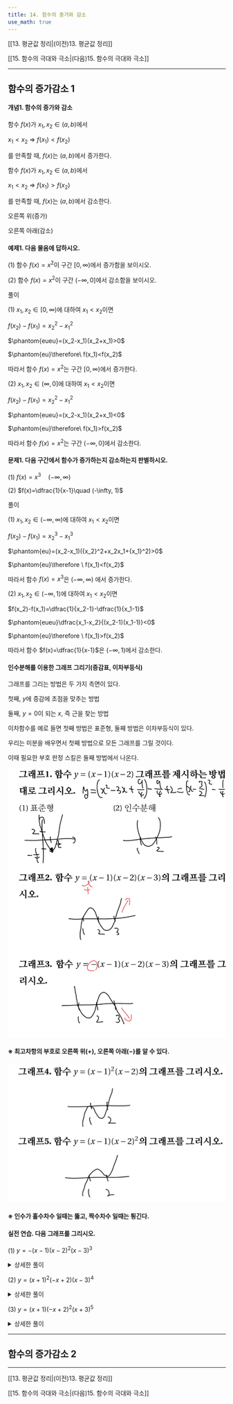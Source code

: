 ```yaml
---
title: 14. 함수의 증가와 감소
use_math: true
---
```

[[13. 평균값 정리|(이전)13. 평균값 정리]]

[[15. 함수의 극대와 극소|(다음)15. 함수의 극대와 극소]]

***
## 함수의 증가감소 1

#### 개념1. 함수의 증가와 감소

함수 $f(x)$가 $x_1, x_2\in(a, b)$에서

$x_1<x_2\ \Rightarrow\  f(x_1)<f(x_2)$

를 만족할 때, $f(x)$는 $(a, b)$에서 증가한다.



함수 $f(x)$가 $x_1, x_2\in(a, b)$에서

$x_1<x_2\ \Rightarrow\  f(x_1)>f(x_2)$

를 만족할 때, $f(x)$는 $(a, b)$에서 감소한다.



오른쪽 위(증가)

오른쪽 아래(감소)

#### 예제1. 다음 물음에 답하시오.

(1) 함수 $f(x)=x^2$이 구간 $[0, \infty)$에서 증가함을 보이시오.

(2) 함수 $f(x)=x^2$이 구간 $(-\infty, 0]$에서 감소함을 보이시오.

풀이

(1) $x_1, x_2\in[0, \infty)$에 대하여 $x_1<x_2$이면

$f(x_2)-f(x_1)={x_2}^2-{x_1}^2$

$\phantom{eueu}=(x_2-x_1)(x_2+x_1)>0$

$\phantom{eu}\therefore\ f(x_1)<f(x_2)$

따라서 함수 $f(x)=x^2$는 구간 $[0, \infty)$에서 증가한다.

(2) $x_1, x_2\in(\infty, 0]$에 대하여 $x_1<x_2$이면

$f(x_2)-f(x_1)={x_2}^2-{x_1}^2$

$\phantom{eueu}=(x_2-x_1)(x_2+x_1)<0$

$\phantom{eu}\therefore\ f(x_1)>f(x_2)$

따라서 함수 $f(x)=x^2$는 구간 $(-\infty, 0]$에서 감소한다.

#### 문제1. 다음 구간에서 함수가 증가하는지 감소하는지 판별하시오.

(1) $f(x)=x^3\quad (-\infty, \infty)$

(2) $f(x)=\dfrac{1}{x-1}\quad (-\infty, 1)$

풀이

(1) $x_1, x_2\in(-\infty, \infty)$에 대하여 $x_1<x_2$이면

$f(x_2)-f(x_1)={x_2}^3-{x_1}^3$

$\phantom{eu}=(x_2-x_1)({x_2}^2+x_2x_1+{x_1}^2)>0$

$\phantom{eu}\therefore \ f(x_1)<f(x_2)$

따라서 함수 $f(x)=x^3$은 $(-\infty, \infty)$ 에서 증가한다.

(2) $x_1, x_2\in(-\infty, 1)$에 대하여 $x_1<x_2$이면

$f(x_2)-f(x_1)=\dfrac{1}{x_2-1}-\dfrac{1}{x_1-1}$

$\phantom{eueu}\dfrac{x_1-x_2}{(x_2-1)(x_1-1)}<0$

$\phantom{eu}\therefore \ f(x_1)>f(x_2)$

따라서 함수 $f(x)=\dfrac{1}{x-1}$은 $(-\infty, 1)$에서 감소한다.

#### 인수분해를 이용한 그래프 그리기(증감표, 이차부등식)

그래프를 그리는 방법은 두 가지 측면이 있다.

첫째, $y$에 증감에 초점을 맞추는 방법

둘째, $y=0$이 되는 $x$, 즉 근을 찾는 방법

이차함수를 예로 들면 첫째 방법은 표준형, 둘째 방법은 이차부등식이 있다.

우리는 미분을 배우면서 첫째 방법으로 모든 그래프를 그릴 것이다.

이때 필요한 부호 판정 스킬은 둘째 방법에서 나온다.

<img src="/assets/two cs/함수의 증감 1.jpg"/>

#### ※ 최고차항의 부호로 오른쪽 위($+$), 오른쪽 아래($-$)를 알 수 있다.

<img src="/assets/two cs/함수의 증감 2.jpg"/>

#### ※ 인수가 홀수차수 일때는 뚫고, 짝수차수 일때는 튕긴다.

#### 실전 연습. 다음 그래프를 그리시오.

(1) $y=-(x-1)(x-2)^2(x-3)^3$

<details>
    <summary>상세한 풀이</summary>
    <p><img src="/assets/two cs/함수의 증감 3.jpg"/></p>
</details> 

(2) $y=(x+1)^2(-x+2)(x-3)^4$

<details>
    <summary>상세한 풀이</summary>
    <p><img src="/assets/two cs/함수의 증감 4.jpg"/></p>
</details> 

(3) $y=(x+1)(-x+2)^2(x+3)^5$

<details>
    <summary>상세한 풀이</summary>
    <p><img src="/assets/two cs/함수의 증감 5.jpg"/></p>
</details> 

***
## 함수의 증가감소 2

***

[[13. 평균값 정리|(이전)13. 평균값 정리]]

[[15. 함수의 극대와 극소|(다음)15. 함수의 극대와 극소]]